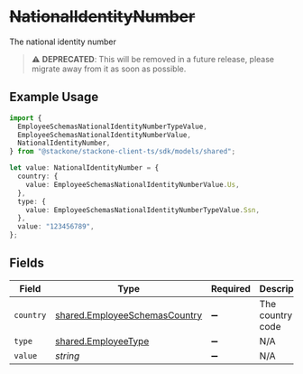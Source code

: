 # ~~NationalIdentityNumber~~

The national identity number

> :warning: **DEPRECATED**: This will be removed in a future release, please migrate away from it as soon as possible.

## Example Usage

```typescript
import {
  EmployeeSchemasNationalIdentityNumberTypeValue,
  EmployeeSchemasNationalIdentityNumberValue,
  NationalIdentityNumber,
} from "@stackone/stackone-client-ts/sdk/models/shared";

let value: NationalIdentityNumber = {
  country: {
    value: EmployeeSchemasNationalIdentityNumberValue.Us,
  },
  type: {
    value: EmployeeSchemasNationalIdentityNumberTypeValue.Ssn,
  },
  value: "123456789",
};
```

## Fields

| Field                                                                                 | Type                                                                                  | Required                                                                              | Description                                                                           | Example                                                                               |
| ------------------------------------------------------------------------------------- | ------------------------------------------------------------------------------------- | ------------------------------------------------------------------------------------- | ------------------------------------------------------------------------------------- | ------------------------------------------------------------------------------------- |
| `country`                                                                             | [shared.EmployeeSchemasCountry](../../../sdk/models/shared/employeeschemascountry.md) | :heavy_minus_sign:                                                                    | The country code                                                                      |                                                                                       |
| `type`                                                                                | [shared.EmployeeType](../../../sdk/models/shared/employeetype.md)                     | :heavy_minus_sign:                                                                    | N/A                                                                                   |                                                                                       |
| `value`                                                                               | *string*                                                                              | :heavy_minus_sign:                                                                    | N/A                                                                                   | 123456789                                                                             |